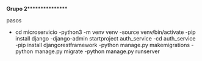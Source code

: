************Grupo 2***************************

pasos

- cd microservicio
-python3 -m venv venv
-source venv/bin/activate
-pip install django
-django-admin startproject auth_service
-cd auth_service
-pip install djangorestframework
-python manage.py makemigrations
-python manage.py migrate
-python manage.py runserver
